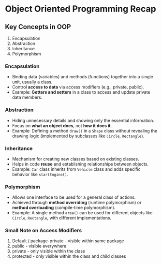 # Object Oriented Programming Recap

## Key Concepts in OOP

1. Encapsulation
2. Abstraction
3. Inheritance
4. Polymorphism

### Encapsulation

* Binding data (variables) and methods (functions) together into a single unit, usually a class.
* Control **access to data** via access modifiers (e.g., private, public).
* Example: **Getters and setters** in a class to access and update private data members.

### Abstraction

* Hiding unnecessary details and showing only the essential information.
* Focus on **what an object does**, not **how it does it**.
* Example: Defining a method `draw()` in a `Shape` class without revealing the
drawing logic (implemented by subclasses like `Circle`, `Rectangle`).

### Inheritance

* Mechanism for creating new classes based on existing classes.
* Helps in code **reuse** and establishing relationships between objects.
* Example: `Car` class inherits from `Vehicle` class and adds specific behavior like `startEngine()`.

### Polymorphism

* Allows one interface to be used for a general class of actions.
* Achieved through **method overriding** (runtime polymorphism) or **method
  overloading** (compile-time polymorphism).
* Example: A single method `area()` can be used for different objects like
  `Circle`, `Rectangle`, with different implementations.



### Small Note on Access Modifiers

1. Default / package-private - visible within same package
2. public - visible everywhere
3. private - only visible within the class
4. protected - only visible within the class and child classes

